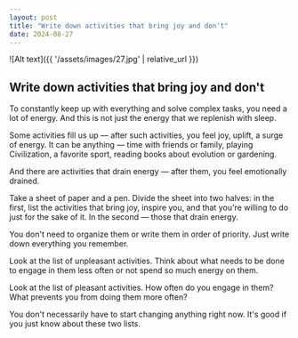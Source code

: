 ```yaml
---
layout: post
title: "Write down activities that bring joy and don't"
date: 2024-08-27
---
```


![Alt text]({{ '/assets/images/27.jpg' | relative_url }})

## Write down activities that bring joy and don't

To constantly keep up with everything and solve complex tasks, you need a lot of energy. And this is not just the energy that we replenish with sleep.

Some activities fill us up — after such activities, you feel joy, uplift, a surge of energy. It can be anything — time with friends or family, playing Civilization, a favorite sport, reading books about evolution or gardening.

And there are activities that drain energy — after them, you feel emotionally drained.

Take a sheet of paper and a pen. Divide the sheet into two halves: in the first, list the activities that bring joy, inspire you, and that you're willing to do just for the sake of it. In the second — those that drain energy.

You don't need to organize them or write them in order of priority. Just write down everything you remember.

Look at the list of unpleasant activities. Think about what needs to be done to engage in them less often or not spend so much energy on them.

Look at the list of pleasant activities. How often do you engage in them? What prevents you from doing them more often?

You don't necessarily have to start changing anything right now. It's good if you just know about these two lists.